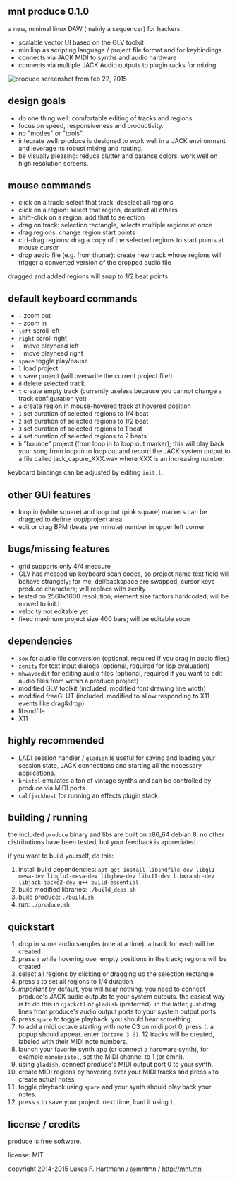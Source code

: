 mnt produce 0.1.0
-----------------

a new, minimal linux DAW (mainly a sequencer) for hackers.

- scalable vector UI based on the GLV toolkit
- minilisp as scripting language / project file format and for keybindings
- connects via JACK MIDI to synths and audio hardware
- connects via multiple JACK Audio outputs to plugin racks for mixing

![produce screenshot from feb 22, 2015](http://dump.mntmn.com/produce-shot-feb22.png)

design goals
------------

- do one thing well: comfortable editing of tracks and regions.
- focus on speed, responsiveness and productivity.
- no "modes" or "tools".
- integrate well: produce is designed to work well in a JACK environment and leverage its robust mixing and routing.
- be visually pleasing: reduce clutter and balance colors. work well on high resolution screens.

mouse commands
--------------

- click on a track: select that track, deselect all regions
- click on a region: select that region, deselect all others
- shift-click on a region: add that to selection
- drag on track: selection rectangle, selects multiple regions at once
- drag regions: change region start points
- ctrl-drag regions: drag a copy of the selected regions to start points at mouse cursor
- drop audio file (e.g. from thunar): create new track whose regions will trigger a converted version of the dropped audio file

dragged and added regions will snap to 1/2 beat points.

default keyboard commands
-------------------------

- ````-```` zoom out
- ````+```` zoom in
- ````left```` scroll left
- ````right```` scroll right
- ````,```` move playhead left
- ````.```` move playhead right
- ````space```` toggle play/pause
- ````l```` load project
- ````s```` save project (will overwrite the current project file!) 
- ````d```` delete selected track
- ````t```` create empty track (currently useless because you cannot change a track configuration yet)
- ````a```` create region in mouse-hovered track at hovered position
- ````1```` set duration of selected regions to 1/4 beat
- ````2```` set duration of selected regions to 1/2 beat
- ````3```` set duration of selected regions to 1 beat
- ````4```` set duration of selected regions to 2 beats
- ````b```` "bounce" project (from loop in to loop out marker); this will play back your song from loop in to loop out and record the JACK system output to a file called jack_capure_XXX.wav where XXX is an increasing number. 

keyboard bindings can be adjusted by editing ````init.l````.

other GUI features
------------------

- loop in (white square) and loop out (pink square) markers can be dragged to define loop/project area
- edit or drag BPM (beats per minute) number in upper left corner

bugs/missing features
---------------------

- grid supports only 4/4 measure
- GLV has messed up keyboard scan codes, so project name text field will behave strangely; for me, del/backspace are swapped, cursor keys produce characters; will replace with zenity
- tested on 2560x1600 resolution; element size factors hardcoded, will be moved to init.l
- velocity not editable yet
- fixed maximum project size 400 bars; will be editable soon

dependencies
------------

- ````sox```` for audio file conversion (optional, required if you drag in audio files)
- ````zenity```` for text input dialogs (optional, required for lisp evaluation)
- ````mhwaveedit```` for editing audio files (optional, required if you want to edit audio files from within a produce project) 
- modified GLV toolkit (included, modified font drawing line width)
- modified freeGLUT (included, modified to allow responding to X11 events like drag&drop)
- libsndfile
- X11

highly recommended
------------------

- LADI session handler / ````gladish```` is useful for saving and loading your session state, JACK connections and starting all the necessary applications.
- ````bristol```` emulates a ton of vintage synths and can be controlled by produce via MIDI ports
- ````calfjackhost```` for running an effects plugin stack.

building / running
------------------

the included ````produce```` binary and libs are built on x86_64 debian 8. no other distributions have been tested, but your feedback is appreciated.

if you want to build yourself, do this:

1. install build dependencies: ````apt-get install libsndfile-dev libgl1-mesa-dev libglu1-mesa-dev libglew-dev libx11-dev libxrandr-dev libjack-jackd2-dev g++ build-essential````
2. build modified libraries: ````./build_deps.sh````
3. build produce: ````./build.sh````
4. run: ````./produce.sh````

quickstart
----------

1. drop in some audio samples (one at a time). a track for each will be created
2. press ````a```` while hovering over empty positions in the track; regions will be created
3. select all regions by clicking or dragging up the selection rectangle
4. press ````1```` to set all regions to 1/4 duration
5. *important* by default, you will hear nothing. you need to connect produce's JACK audio outputs to your system outputs. the easiest way is to do this in ````qjackctl```` or ````gladish```` (preferred). in the latter, just drag lines from produce's audio output ports to your system output ports.
6. press ````space```` to toggle playback. you should hear something.
7. to add a midi octave starting with note C3 on midi port 0, press ````(````. a popup should appear. enter ````(octave 3 0)````. 12 tracks will be created, labeled with their MIDI note numbers.
8. launch your favorite synth app (or connect a hardware synth), for example ````monobristol````, set the MIDI channel to 1 (or omni).
9. using ````gladish````, connect produce's MIDI output port 0 to your synth.
10. create MIDI regions by hovering over your MIDI tracks and press ````a```` to create actual notes.
11. toggle playback using ````space```` and your synth should play back your notes.
12. press ````s```` to save your project. next time, load it using ````l````.

license / credits
-----------------

produce is free software.

license: MIT

copyright 2014-2015 Lukas F. Hartmann / @mntmn / http://mnt.mn
